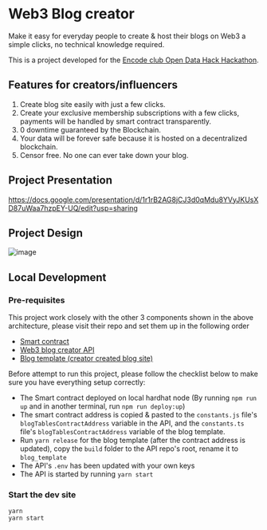 # Web3 Blog creator

Make it easy for everyday people to create & host their blogs on Web3 a simple clicks, no technical knowledge required.

This is a project developed for the [Encode club Open Data Hack Hackathon](https://www.encode.club/open-data-hack).

## Features for creators/influencers

1. Create blog site easily with just a few clicks.
2. Create your exclusive membership subscriptions with a few clicks, payments will be handled by smart contract transparently.
3. 0 downtime guaranteed by the Blockchain.
4. Your data will be forever safe because it is hosted on a decentralized blockchain.
5. Censor free. No one can ever take down your blog.

## Project Presentation

https://docs.google.com/presentation/d/1r1rB2AG8jCJ3d0qMdu8YVyJKUsXD87uWaa7hzpEY-UQ/edit?usp=sharing

## Project Design

![image](https://github.com/ychenz/web3-blog-creator/assets/10768904/732ea363-d3d9-4d17-8b96-689b1d7385f0)

## Local Development

### Pre-requisites

This project work closely with the other 3 components shown in the above architecture, please visit their repo and set them up in the following order

- [Smart contract](https://github.com/ychenz/web3-blog-creator-tables-contract)
- [Web3 blog creator API](https://github.com/ychenz/web3-blog-creator-api)
- [Blog template (creator created blog site)](https://github.com/ychenz/web3-fvm-blog-template)

Before attempt to run this project, please follow the checklist below to make sure you have everything setup correctly:
- The Smart contract deployed on local hardhat node (By running `npm run up` and in another terminal, run `npm run deploy:up`)
- The smart contract address is copied & pasted to the `constants.js` file's `blogTablesContractAddress` variable in the API, and the `constants.ts` file's `blogTablesContractAddress` variable of the blog template.
- Run `yarn release` for the blog template (after the contract address is updated), copy the `build` folder to the API repo's root, rename it to `blog_template`
- The API's `.env` has been updated with your own keys
- The API is started by running `yarn start`

### Start the dev site

```
yarn
yarn start
```

